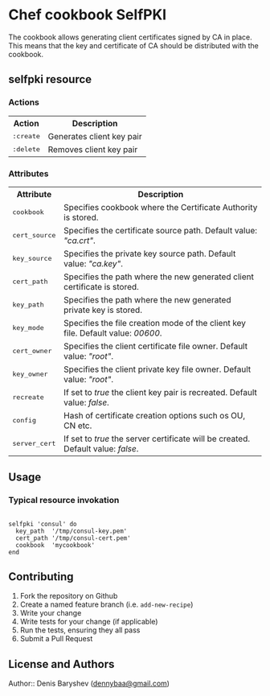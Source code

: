 # Chef cookbook SelfPKI

The cookbook allows generating client certificates signed by CA in place. This means that the key and certificate of CA should be distributed with the cookbook.

## selfpki resource

### Actions

<table>
  <tr>
    <th>Action</th>
    <th>Description</th>
  </tr>
  <tr>
    <td><tt>:create</tt></td>
    <td>Generates client key pair</td>
  </tr>
  <tr>
    <td><tt>:delete</tt></td>
    <td>Removes client key pair</td>
  </tr>
</table>

### Attributes

<table>
  <tr>
    <th>Attribute</th>
    <th>Description</th>
  </tr>
  <tr>
    <td><tt>cookbook</tt></td>
    <td>Specifies cookbook where the Certificate Authority is stored.</td>
  </tr>
  <tr>
    <td><tt>cert_source</tt></td>
    <td>Specifies the certificate source path. Default value: <i>"ca.crt"</i>.</td>
  </tr>
  <tr>
    <td><tt>key_source</tt></td>
    <td>Specifies the private key source path. Default value: <i>"ca.key"</i>.</td>
  </tr>
  <tr>
    <td><tt>cert_path</tt></td>
    <td>Specifies the path where the new generated client certificate is stored.</td>
  </tr>
  <tr>
    <td><tt>key_path</tt></td>
    <td>Specifies the path where the new generated private key is stored.</td>
  </tr>
  <tr>
    <td><tt>key_mode</tt></td>
    <td>Specifies the file creation mode of the client key file. Default value: <i>00600</i>.</td>
  </tr>
  <tr>
    <td><tt>cert_owner</tt></td>
    <td>Specifies the client certificate file owner. Default value: <i>"root"</i>.</td>
  </tr>
  <tr>
    <td><tt>key_owner</tt></td>
    <td>Specifies the client private key file owner. Default value: <i>"root"</i>.</td>
  </tr>
  <tr>
    <td><tt>recreate</tt></td>
    <td>If set to <i>true</i> the client key pair is recreated. Default value: <i>false</i>.</td>
  </tr>
  <tr>
    <td><tt>config</tt></td>
    <td>Hash of certificate creation options such os OU, CN etc.</td>
  </tr>
  <tr>
    <td><tt>server_cert</tt></td>
    <td>If set to <i>true</i> the server certificate will be created. Default value: <i>false</i>.</td>
  </tr>
</table>

## Usage

### Typical resource invokation

<pre lang="ruby"><code>
selfpki 'consul' do
  key_path  '/tmp/consul-key.pem'
  cert_path '/tmp/consul-cert.pem'
  cookbook  'mycookbook'
end
</code></pre>


## Contributing

1. Fork the repository on Github
2. Create a named feature branch (i.e. `add-new-recipe`)
3. Write your change
4. Write tests for your change (if applicable)
5. Run the tests, ensuring they all pass
6. Submit a Pull Request

## License and Authors

Author:: Denis Baryshev (<dennybaa@gmail.com>)
